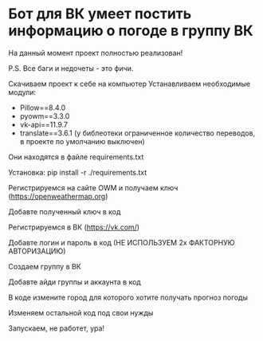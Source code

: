 # Бот для ВК умеет постить информацию о погоде в группу ВК


На данный момент проект полностью реализован!

P.S. Все баги и недочеты - это фичи.







Скачиваем проект к себе на компьютер Устанавливаем необходимые модули:


- Pillow==8.4.0
- pyowm==3.3.0
- vk-api==11.9.7
- translate==3.6.1 (у библеотеки ограниченное количество переводов, в проекте по умолчанию выключен)


Они находятся в файле requirements.txt

Установка: pip install -r ./requirements.txt

Регистрируемся на сайте OWM и получаем ключ (https://openweathermap.org)

Добавте полученный ключ в код

Регистрируемся в ВК (https://vk.com/)

Добавте логин и пароль в код (НЕ ИСПОЛЬЗУЕМ 2х ФАКТОРНУЮ АВТОРИЗАЦИЮ)

Создаем группу в ВК

Добавте айди группы и аккаунта в код

В коде измените город для которого хотите получать прогноз погоды

Изменяем остальной код под свои нужды

Запускаем, не работет, ура!
